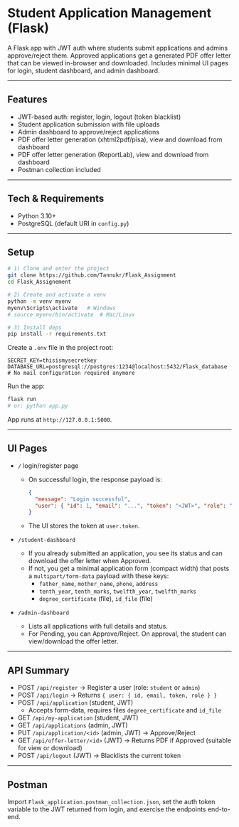 # Student Application Management (Flask)

A Flask app with JWT auth where students submit applications and admins approve/reject them. Approved applications get a generated PDF offer letter that can be viewed in-browser and downloaded. Includes minimal UI pages for login, student dashboard, and admin dashboard.

---

## Features
- JWT-based auth: register, login, logout (token blacklist)
- Student application submission with file uploads
- Admin dashboard to approve/reject applications
- PDF offer letter generation (xhtml2pdf/pisa), view and download from dashboard 
- PDF offer letter generation (ReportLab), view and download from dashboard 
- Postman collection included

---

## Tech & Requirements
- Python 3.10+
- PostgreSQL (default URI in `config.py`)
  

---

## Setup

```bash
# 1) Clone and enter the project
git clone https://github.com/Tannukr/Flask_Assignment
cd Flask_Assignement

# 2) Create and activate a venv
python -m venv myenv
myenv\Scripts\activate   # Windows
# source myenv/bin/activate  # Mac/Linux

# 3) Install deps
pip install -r requirements.txt
```

Create a `.env` file in the project root:

```env
SECRET_KEY=thisismysecretkey
DATABASE_URL=postgresql://postgres:1234@localhost:5432/Flask_database
# No mail configuration required anymore
```

Run the app:

```bash
flask run
# or: python app.py
```

App runs at `http://127.0.0.1:5000`.

---

## UI Pages
- `/` login/register page
  - On successful login, the response payload is:
    ```json
    {
      "message": "Login successful",
      "user": { "id": 1, "email": "...", "token": "<JWT>", "role": "admin|student" }
    }
    ```
  - The UI stores the token at `user.token`.

- `/student-dashboard`
  - If you already submitted an application, you see its status and can download the offer letter when Approved.
  - If not, you get a minimal application form (compact width) that posts a `multipart/form-data` payload with these keys:
    - `father_name`, `mother_name`, `phone`, `address`
    - `tenth_year`, `tenth_marks`, `twelfth_year`, `twelfth_marks`
    - `degree_certificate` (file), `id_file` (file)

- `/admin-dashboard`
  - Lists all applications with full details and status.
  - For Pending, you can Approve/Reject. On approval, the student can view/download the offer letter.

---

## API Summary
- POST `/api/register` → Register a user (role: `student` or `admin`)
- POST `/api/login` → Returns `{ user: { id, email, token, role } }`
- POST `/api/application` (student, JWT)
  - Accepts form-data, requires files `degree_certificate` and `id_file`
- GET `/api/my-application` (student, JWT)
- GET `/api/applications` (admin, JWT)
- PUT `/api/application/<id>` (admin, JWT) → Approve/Reject
- GET `/api/offer-letter/<id>` (JWT) → Returns PDF if Approved (suitable for view or download)
- POST `/api/logout` (JWT) → Blacklists the current token

---

## Postman
Import `Flask_application.postman_collection.json`, set the auth token variable to the JWT returned from login, and exercise the endpoints end-to-end.
